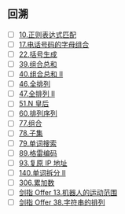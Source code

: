 
## 回溯

- [ ] [10.正则表达式匹配](https://leetcode-cn.com/problems/regular-expression-matching)
- [ ] [17.电话号码的字母组合](https://leetcode-cn.com/problems/letter-combinations-of-a-phone-number)
- [ ] [22.括号生成](https://leetcode-cn.com/problems/generate-parentheses)
- [ ] [39.组合总和](https://leetcode-cn.com/problems/combination-sum)
- [ ] [40.组合总和 II](https://leetcode-cn.com/problems/combination-sum-ii)
- [ ] [46.全排列](https://leetcode-cn.com/problems/permutations)
- [ ] [47.全排列 II](https://leetcode-cn.com/problems/permutations-ii)
- [ ] [51.N 皇后](https://leetcode-cn.com/problems/n-queens)
- [ ] [60.排列序列](https://leetcode-cn.com/problems/permutation-sequence)
- [ ] [77.组合](https://leetcode-cn.com/problems/combinations)
- [ ] [78.子集](https://leetcode-cn.com/problems/subsets)
- [ ] [79.单词搜索](https://leetcode-cn.com/problems/word-search)
- [ ] [89.格雷编码](https://leetcode-cn.com/problems/gray-code)
- [ ] [93.复原 IP 地址](https://leetcode-cn.com/problems/restore-ip-addresses)
- [ ] [140.单词拆分 II](https://leetcode-cn.com/problems/word-break-ii)
- [ ] [306.累加数](https://leetcode-cn.com/problems/additive-number)
- [ ] [剑指 Offer 13.机器人的运动范围](https://leetcode-cn.com/problems/ji-qi-ren-de-yun-dong-fan-wei-lcof/)
- [ ] [剑指 Offer 38.字符串的排列](https://leetcode-cn.com/problems/zi-fu-chuan-de-pai-lie-lcof)